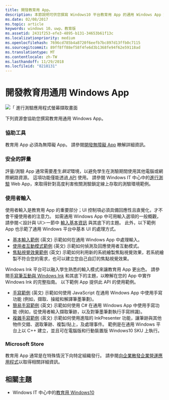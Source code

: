 ```yaml
---
title: 開發教育用 App。
description: 本節說明可供您撰寫 Windows10 平台教育用 App 的通用 Windows App 資源。
ms.date: 02/08/2017
ms.topic: article
keywords: windows 10，uwp，教育版
ms.assetid: 2431f253-efe3-4895-b131-34653b61f13c
ms.localizationpriority: medium
ms.openlocfilehash: 7696cd785b4a8720f6eefb7bc897d13ffb0c7115
ms.sourcegitcommit: 89ff8ff88ef58f4fe6d3b1368fe94f62e59118ad
ms.translationtype: MT
ms.contentlocale: zh-TW
ms.lasthandoff: 11/29/2018
ms.locfileid: "8218131"
---
```

# <a name="develop-universal-windows-apps-for-education"></a>開發教育用通用 Windows App
![「 進行測驗應用程式螢幕擷取畫面](images/take-a-test-screen-small.png)

下列資源會協助您撰寫教育用通用 Windows App。

### <a name="accessibility"></a>協助工具
教育用 App 必須為無障礙 App。 請參閱[開發無障礙 App](https://developer.microsoft.com/windows/accessible-apps) 瞭解詳細資訊。


### <a name="secure-assessments"></a>安全的評量
評量/測驗 App 通常需要產生*鎖定*環境，以避免學生在測驗期間使用其他電腦或網際網路資源。 這項功能僅能透過[ API](take-a-test-api.md) 使用。 請參閱 Windows IT 中心中的[進行測驗](https://technet.microsoft.com/edu/windows/take-tests-in-windows-10) Web App，來取得針對高度利害攸關測驗鎖定線上存取的測驗環境範例。

### <a name="user-input"></a>使用者輸入
使用者輸入是教育用 App 的重要部分；UI 控制項必須具備回應性且直覺化，才不會干擾使用者的注意力。 如需通用 Windows App 中可用輸入選項的一般概觀，請參閱＜設計與 UI＞一節中 [輸入基本資訊](https://docs.microsoft.com/windows/uwp/design/input/input-primer) 與其底下的主題。 此外，以下範例 App 也示範了通用 Windows 平台中基本 UI 的處理方式。
- [基本輸入範例](https://github.com/Microsoft/Windows-universal-samples/tree/master/Samples/BasicInput) (英文) 示範如何在通用 Windows App 中處理輸入。
- [使用者互動模式範例](https://github.com/Microsoft/Windows-universal-samples/tree/master/Samples/UserInteractionMode) (英文) 示範如何偵測及回應使用者互動模式。
- [焦點視覺效果範例](https://github.com/Microsoft/Windows-universal-samples/tree/master/Samples/XamlFocusVisuals) (英文) 示範如何利用新的系統繪製焦點視覺效果，若系統繪製不符合您的需求，也可以建立您自己自訂的焦點視覺效果。

Windows Ink 平台可以融入學生熟悉的輸入模式來讓教育用 App 更出色。 請參閱[手寫筆互動與 Windows Ink](https://docs.microsoft.com/windows/uwp/design/input/pen-and-stylus-interactions) 和其底下的主題，以瞭解在您的 App 中實作 Windows Ink 的完整指南。 以下範例 App 提供此 API 的使用範例。
- [手寫範例](https://github.com/Microsoft/Windows-universal-samples/tree/master/Samples/Ink) (英文) 示範如何使用 JavaScript 在通用 Windows App 中使用手寫功能 (例如，擷取、操縱和解譯筆墨筆劃)。
- [簡易手寫範例](https://github.com/Microsoft/Windows-universal-samples/tree/master/Samples/SimpleInk) (英文) 示範如何使用 C# 在通用 Windows App 中使用手寫功能 (例如，從使用者輸入擷取筆跡，以及對筆墨筆劃執行手寫辨識)。
- [複雜手寫範例](https://github.com/Microsoft/Windows-universal-samples/tree/master/Samples/ComplexInk) (英文) 示範如何使用進階的 InkPresenter 功能，讓筆跡與其他物件交錯、選取筆跡、複製/貼上，及處理事件。 範例是在通用 Windows 平台上以 C++ 建立，並且可在電腦版和行動裝置版 Windows10 SKU 上執行。


### <a name="microsoft-store"></a>Microsoft Store
教育用 App 通常是在特殊情況下向特定組織發行。 請參閱[向企業散發企業營運應用程式](https://msdn.microsoft.com/windows/uwp/publish/distribute-lob-apps-to-enterprises)以取得相關詳細資訊。

## <a name="related-topics"></a>相關主題
- Windows IT 中心中的[教育用 Windows10](https://technet.microsoft.com/edu/windows/index)
